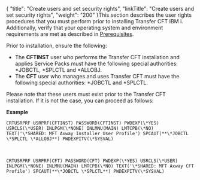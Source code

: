 {
    "title": "Create users and set security rights",
    "linkTitle": "Create users and set security rights",
    "weight": "200"
}This section describes the user rights procedures that you must perform prior to installing Transfer CFT IBM i. Additionally, verify that your operating system and environment requirements are met as described in <a href="../" class="MCXref xref">Prerequisites</a>.

Prior to installation, ensure the following:

- The **CFTINST** user who performs the Transfer CFT installation and applies Service Packs must have the following special authorities: \*JOBCTL, \*SPLCTL and \*ALLOBJ.
- The **CFT** user who manages and uses Transfer CFT must have the following special authorities: \*JOBCTL and \*SPLCTL.

Please note that these users must exist prior to the Transfer CFT installation. If it is not the case, you can proceed as follows:

**Example**
```
CRTUSRPRF USRPRF(CFTINST) PASSWORD(CFTINST) PWDEXP(\*YES) USRCLS(\*USER) INLPGM(\*NONE) INLMNU(MAIN) LMTCPB(\*NO) TEXT('\*SHARED: MFT Axway Installer User Profile') SPCAUT(**\*JOBCTL \*SPLCTL \*ALLOBJ**) PWDEXPITV(\*SYSVAL)
```

 

```
CRTUSRPRF USRPRF(CFT) PASSWORD(CFT) PWDEXP(\*YES) USRCLS(\*USER) INLPGM(\*NONE) INLMNU(MAIN) LMTCPB(\*NO) TEXT('\*SHARED: MFT Axway CFT Profile') SPCAUT(**\*JOBCTL \*SPLCTL**) PWDEXPITV(\*SYSVAL)
```
